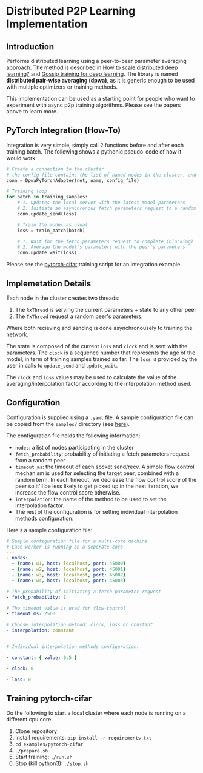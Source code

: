 # Distributed P2P Learning Implementation

## Introduction

Performs distributed learning using a peer-to-peer parameter averaging approach. The method is described in [How to scale distributed deep learning?](https://arxiv.org/abs/1611.04581) and [Gossip training for deep learning](https://arxiv.org/abs/1611.09726). The library is named **distributed pair-wise averaging (dpwa)**, as it is generic enough to be used with multiple optimizers or training methods.

This implementation can be used as a starting point for people who want to experiment with async p2p training algorithms. Please see the papers above to learn more.

## PyTorch Integration (How-To)

Integration is very simple, simply call 2 functions before and after each training batch. The following shows a pythonic pseudo-code of how it would work:

```python
# Create a connection to the cluster
# the config file contains the list of named nodes in the cluster, and name identifies which node are we.
conn = DpwaPyTorchAdapter(net, name, config_file)

# Training loop
for batch in training_samples:
    # 1. Updates the local server with the latest model parameters
    # 2. Initiate an asynchronous fetch parameters request to a random peer
    conn.update_send(loss)

    # Train the model as usual
    loss = train_batch(batch)

    # 1. Wait for the fetch parameters request to complete (blocking)
    # 2. Average the model's parameters with the peer's parameters
    conn.update_wait(loss)
```

Please see the [pytorch-cifar](examples/pytorch-cifar) training script for an integration example.

## Implemetation Details

Each node in the cluster creates two threads:

1. The `RxThread` is serving the current parameters + state to any other peer
2. The `TxThread` request a random peer's parameters.

Where both recieving and sending is done asynchronousely to training the network.

The state is composed of the current `loss` and `clock` and is sent with the parameters. The `clock` is a sequence number that represents the age of the model, in term of training samples trained so far. The `loss` is provided by the user in calls to `update_send` and `update_wait`.

The `clock` and `loss` values may be used to calculate the value of the averaging/interpolation factor according to the interpolation method used.

## Configuration

Configuration is supplied using a `.yaml` file. A sample configuration file can be copied from the `samples/` directory (see [here](samples/config.yaml)).

The configuration file holds the following information:

* `nodes`: a list of nodes participating in the cluster
* `fetch_probability`: probability of initiating a fetch parameters request from a random peer
* `timeout_ms`: the timeout of each socket send/recv. A simple flow control mechanism is used for selecting the target peer, combined with a random term. In each timeout, we decrease the flow control score of the peer so it'll be less likely to get picked up in the next iteration, we increase the flow control score otherwise.
* `interpolation`: the name of the method to be used to set the interpolation factor.
* The rest of the configuration is for setting individual interpolation methods configuration.

Here's a sample configuration file:

```yaml
# Sample configuration file for a multi-core machine
# Each worker is running on a seperate core
---
- nodes:
  - {name: w1, host: localhost, port: 45000}
  - {name: w2, host: localhost, port: 45001}
  - {name: w3, host: localhost, port: 45002}
  - {name: w4, host: localhost, port: 45003}

# The probability of initiating a fetch parameter request
- fetch_probability: 1

# The timeout value is used for flow-control
- timeout_ms: 2500

# Choose interpolation method: clock, loss or constant
- interpolation: constant


# Individual interpolation methods configuration:

- constant: { value: 0.5 }

- clock: 0

- loss: 0
```


## Training pytorch-cifar

Do the following to start a local cluster where each node is running on a different cpu core.

1. Clone repository
2. Install requirements: `pip install -r requirements.txt`
3. `cd examples/pytorch-cifar`
4. `./prepare.sh`
5. Start training: `./run.sh`
6. Stop (kill python3): `./stop.sh`
